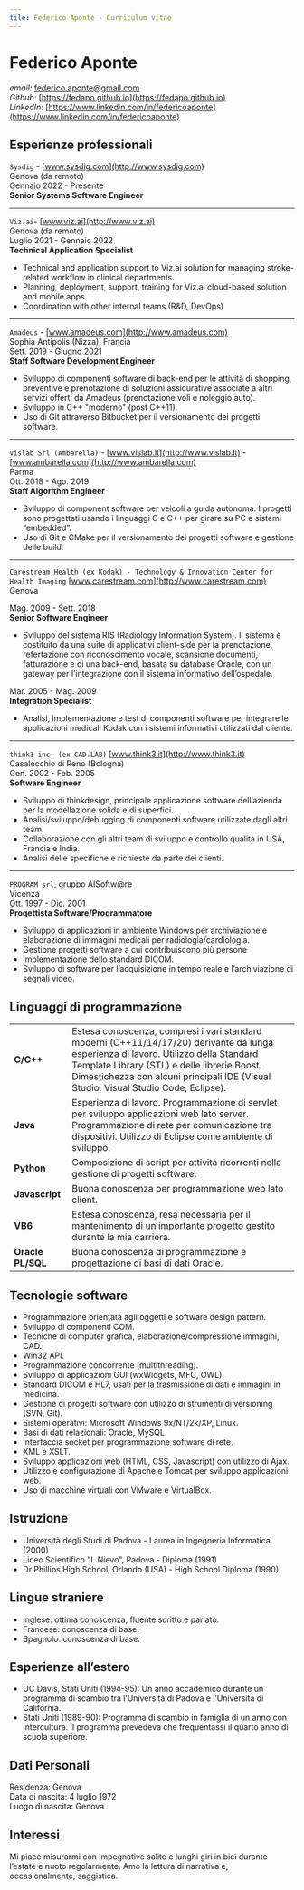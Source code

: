 ```yaml
---
tile: Federico Aponte - Curriculum vitae
---
```

# Federico Aponte

_email:_ [federico.aponte@gmail.com](mailto:federico.aponte@gmail.com) \
_Github:_ [https://fedapo.github.io](https://fedapo.github.io) \
_LinkedIn:_ [https://www.linkedin.com/in/federicoaponte](https://www.linkedin.com/in/federicoaponte)

## Esperienze professionali

`Sysdig` - [www.sysdig.com](http://www.sysdig.com) \
Genova (da remoto) \
Gennaio 2022 - Presente \
**Senior Systems Software Engineer**

---
`Viz.ai`- [www.viz.ai](http://www.viz.ai) \
Genova (da remoto) \
Luglio 2021 - Gennaio 2022 \
**Technical Application Specialist**
- Technical and application support to Viz.ai solution for managing stroke-related workflow in clinical departments.
- Planning, deployment, support, training for Viz.ai cloud-based solution and mobile apps.
- Coordination with other internal teams (R&D, DevOps)

---
`Amadeus` - [www.amadeus.com](http://www.amadeus.com) \
Sophia Antipolis (Nizza), Francia \
Sett. 2019 - Giugno 2021 \
**Staff Software Development Engineer**
- Sviluppo di componenti software di back-end per le attività di shopping, preventive e prenotazione di soluzioni assicurative associate a altri servizi offerti da Amadeus (prenotazione voli e noleggio auto).
- Sviluppo in C++ "moderno" (post C++11).
- Uso di Git attraverso Bitbucket per il versionamento dei progetti software.

---
`Vislab Srl (Ambarella)` - [www.vislab.it](http://www.vislab.it) - [www.ambarella.com](http://www.ambarella.com) \
Parma \
Ott. 2018 - Ago. 2019 \
**Staff Algorithm Engineer**
- Sviluppo di component software per veicoli a guida autonoma. I progetti sono progettati usando i linguaggi C e C++ per girare su PC e sistemi “embedded”.
- Uso di Git e CMake per il versionamento dei progetti software e gestione delle build.

---
`Carestream Health (ex Kodak) - Technology & Innovation Center for Health Imaging` [www.carestream.com](http://www.carestream.com) \
Genova

Mag. 2009 - Sett. 2018 \
**Senior Software Engineer**
- Sviluppo del sistema RIS (Radiology Information System). Il sistema è costituito da una suite di applicativi client-side per la prenotazione, refertazione con riconoscimento vocale, scansione documenti, fatturazione e di una back-end, basata su database Oracle, con un gateway per l’integrazione con il sistema informativo dell’ospedale.

Mar. 2005 - Mag. 2009 \
**Integration Specialist**
- Analisi, implementazione e test di componenti software per integrare le applicazioni medicali Kodak con i sistemi informativi utilizzati dal cliente.

---
`think3 inc. (ex CAD.LAB)` [www.think3.it](http://www.think3.it) \
Casalecchio di Reno (Bologna) \
Gen. 2002 - Feb. 2005 \
**Software Engineer**
- Sviluppo di thinkdesign, principale applicazione software dell’azienda per la modellazione solida e di superfici.
- Analisi/sviluppo/debugging di componenti software utilizzate dagli altri team.
- Collaborazione con gli altri team di sviluppo e controllo qualità in USA, Francia e India.
- Analisi delle specifiche e richieste da parte dei clienti.

---
`PROGRAM srl`, gruppo AISoftw@re \
Vicenza \
Ott. 1997 - Dic. 2001 \
**Progettista Software/Programmatore**
- Sviluppo di applicazioni in ambiente Windows per archiviazione e elaborazione di immagini medicali per radiologia/cardiologia.
- Gestione progetti software a cui contribuiscono più persone
- Implementazione dello standard DICOM.
- Sviluppo di software per l’acquisizione in tempo reale e l’archiviazione di segnali video.

## Linguaggi di programmazione

|   |   |
|---|---|
|**C/C++**        |Estesa conoscenza, compresi i vari standard moderni (C++11/14/17/20) derivante da lunga esperienza di lavoro. Utilizzo della Standard Template Library (STL) e delle librerie Boost. Dimestichezza con alcuni principali IDE (Visual Studio, Visual Studio Code, Eclipse).|
|**Java**         | Esperienza di lavoro. Programmazione di servlet per sviluppo applicazioni web lato server. Programmazione di rete per comunicazione tra dispositivi. Utilizzo di Eclipse come ambiente di sviluppo.|
|**Python**       | Composizione di script per attività ricorrenti nella gestione di progetti software.|
|**Javascript**   | Buona conoscenza per programmazione web lato client.|
|**VB6**          | Estesa conoscenza, resa necessaria per il mantenimento di un importante progetto gestito durante la mia carriera.|
|**Oracle PL/SQL**| Buona conoscenza di programmazione e progettazione di basi di dati Oracle.|

## Tecnologie software

- Programmazione orientata agli oggetti e software design pattern.
- Sviluppo di componenti COM.
- Tecniche di computer grafica, elaborazione/compressione immagini, CAD.
- Win32 API.
- Programmazione concorrente (multithreading).
- Sviluppo di applicazioni GUI (wxWidgets, MFC, OWL).
- Standard DICOM e HL7, usati per la trasmissione di dati e immagini in medicina.
- Gestione di progetti software con utilizzo di strumenti di versioning (SVN, Git).
- Sistemi operativi: Microsoft Windows 9x/NT/2k/XP, Linux.
- Basi di dati relazionali: Oracle, MySQL.
- Interfaccia socket per programmazione software di rete.
- XML e XSLT.
- Sviluppo applicazioni web (HTML, CSS, Javascript) con utilizzo di Ajax.
- Utilizzo e configurazione di Apache e Tomcat per sviluppo applicazioni web.
- Uso di macchine virtuali con VMware e VirtualBox.

## Istruzione

- Università degli Studi di Padova - Laurea in Ingegneria Informatica (2000)
- Liceo Scientifico "I. Nievo", Padova - Diploma (1991)
- Dr Phillips High School, Orlando (USA) - High School Diploma (1990)

## Lingue straniere

- Inglese: ottima conoscenza, fluente scritto e parlato.
- Francese: conoscenza di base.
- Spagnolo: conoscenza di base.

## Esperienze all’estero

- UC Davis, Stati Uniti (1994-95): Un anno accademico durante un programma di scambio tra l’Università di Padova e l’Università di California.
- Stati Uniti (1989-90): Programma di scambio in famiglia di un anno con Intercultura. Il programma prevedeva che frequentassi il quarto anno di scuola superiore.

## Dati Personali

Residenza: Genova \
Data di nascita: 4 luglio 1972 \
Luogo di nascita: Genova

## Interessi

Mi piace misurarmi con impegnative salite e lunghi giri in bici durante l’estate e nuoto regolarmente. Amo la lettura di narrativa e, occasionalmente, saggistica.

